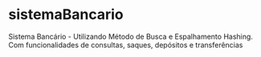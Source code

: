 # sistemaBancario
Sistema Bancário - Utilizando Método de Busca e Espalhamento Hashing. Com funcionalidades de consultas, saques, depósitos e transferências

